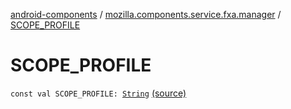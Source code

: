 [android-components](../index.md) / [mozilla.components.service.fxa.manager](index.md) / [SCOPE_PROFILE](./-s-c-o-p-e_-p-r-o-f-i-l-e.md)

# SCOPE_PROFILE

`const val SCOPE_PROFILE: `[`String`](https://kotlinlang.org/api/latest/jvm/stdlib/kotlin/-string/index.html) [(source)](https://github.com/mozilla-mobile/android-components/blob/master/components/service/firefox-accounts/src/main/java/mozilla/components/service/fxa/manager/FxaAccountManager.kt#L87)